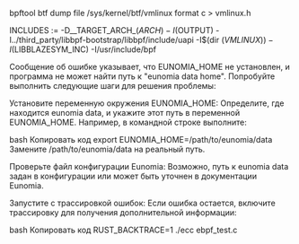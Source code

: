 bpftool btf dump file /sys/kernel/btf/vmlinux format c > vmlinux.h


INCLUDES := -D__TARGET_ARCH_$(ARCH) -I$(OUTPUT) -I../third_party/libbpf-bootstrap/libbpf/include/uapi -I$(dir $(VMLINUX)) -I$(LIBBLAZESYM_INC) -I/usr/include/bpf


Сообщение об ошибке указывает, что EUNOMIA_HOME не установлен, и программа не может найти путь к "eunomia data home". Попробуйте выполнить следующие шаги для решения проблемы:

Установите переменную окружения EUNOMIA_HOME:
Определите, где находится eunomia data, и укажите этот путь в переменной EUNOMIA_HOME. Например, в командной строке выполните:

bash
Копировать код
export EUNOMIA_HOME=/path/to/eunomia/data
Замените /path/to/eunomia/data на реальный путь.

Проверьте файл конфигурации Eunomia:
Возможно, путь к eunomia data задан в конфигурации или может быть уточнен в документации Eunomia.

Запустите с трассировкой ошибок: Если ошибка остается, включите трассировку для получения дополнительной информации:

bash
Копировать код
RUST_BACKTRACE=1 ./ecc ebpf_test.c



